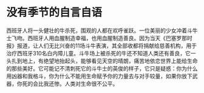 # 没有季节的自言自语
西班牙人将一头健壮的牛杀死，围观的人都在欢呼雀跃。一位美丽的少女冲着斗牛士飞吻。西班牙人用血腥制造幸福，也用血腥制造善良。因为当天《巴塞罗那时报》报道，让人们无比兴奋的11场斗牛表演，其全部收都将捐献给慈善机构，用于治疗西班牙310名白内障儿童。斗牛场上被杀死的牛还不知道人类还有善良，它一头扎到地上，有绝望地抬起头，能够看见天空的晴朗，痛苦地依恋世界上能给生命的那些美好。它可能记不清刺死它的斗牛士的英俊的样子，它只是疑惑：你为什么用凶器和我格斗，你为什么不能用生命赋予你的力量去与对手较量，如果你放下武器，你死的会比我还惨。人类对生命很不公平。
  